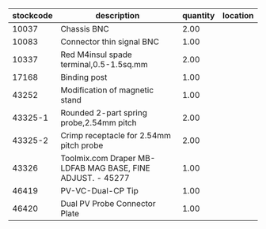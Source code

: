 |stockcode|description|quantity|location|
|---------|-----------|--------|--------|
|10037|Chassis BNC|2.00||
|10083|Connector thin signal BNC|1.00||
|10337|Red M4insul spade terminal,0.5-1.5sq.mm|2.00||
|17168|Binding post|1.00||
|43252|Modification of magnetic stand|1.00||
|43325-1|Rounded 2-part spring probe,2.54mm pitch|2.00||
|43325-2|Crimp receptacle for 2.54mm pitch probe|2.00||
|43326|Toolmix.com  Draper MB-LDFAB MAG BASE, FINE ADJUST. - 45277|1.00||
|46419|PV-VC-Dual-CP Tip|1.00||
|46420|Dual PV Probe Connector Plate|1.00||
